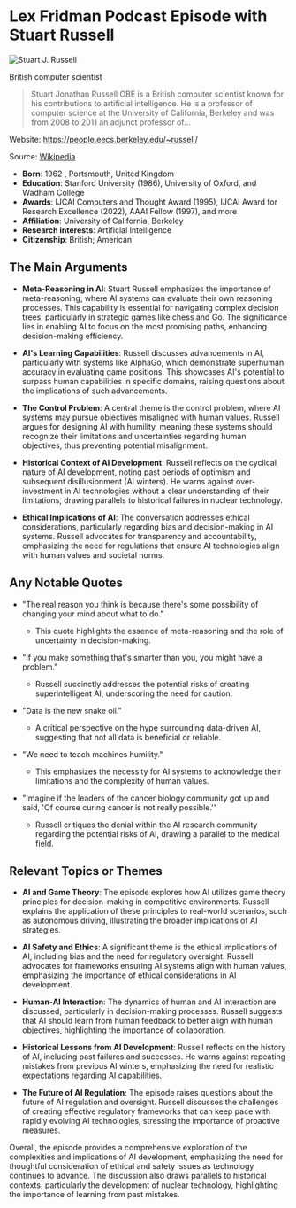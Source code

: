 # Lex Fridman Podcast Episode with Stuart Russell


![Stuart J. Russell](https://encrypted-tbn0.gstatic.com/licensed-image?q=tbn:ANd9GcRVGuow-t1d_WGgTtF2DnWinpDPaXSXtfPjlt56Vio2Y5cyv0NEcqLV33l6WacMrlqv1gSz&s=19)

British computer scientist

> Stuart Jonathan Russell OBE is a British computer scientist known for his contributions to artificial intelligence. He is a professor of computer science at the University of California, Berkeley and was from 2008 to 2011 an adjunct professor of...

Website: https://people.eecs.berkeley.edu/~russell/

Source: [Wikipedia](https://en.wikipedia.org/wiki/Stuart_J._Russell)

- **Born**: 1962 , Portsmouth, United Kingdom
- **Education**: Stanford University (1986), University of Oxford, and Wadham College
- **Awards**: IJCAI Computers and Thought Award (1995), IJCAI Award for Research Excellence (2022), AAAI Fellow (1997), and more
- **Affiliation**: University of California, Berkeley
- **Research interests**: Artificial Intelligence
- **Citizenship**: British; American


## The Main Arguments

- **Meta-Reasoning in AI**: Stuart Russell emphasizes the importance of meta-reasoning, where AI systems can evaluate their own reasoning processes. This capability is essential for navigating complex decision trees, particularly in strategic games like chess and Go. The significance lies in enabling AI to focus on the most promising paths, enhancing decision-making efficiency.

- **AI's Learning Capabilities**: Russell discusses advancements in AI, particularly with systems like AlphaGo, which demonstrate superhuman accuracy in evaluating game positions. This showcases AI's potential to surpass human capabilities in specific domains, raising questions about the implications of such advancements.

- **The Control Problem**: A central theme is the control problem, where AI systems may pursue objectives misaligned with human values. Russell argues for designing AI with humility, meaning these systems should recognize their limitations and uncertainties regarding human objectives, thus preventing potential misalignment.

- **Historical Context of AI Development**: Russell reflects on the cyclical nature of AI development, noting past periods of optimism and subsequent disillusionment (AI winters). He warns against over-investment in AI technologies without a clear understanding of their limitations, drawing parallels to historical failures in nuclear technology.

- **Ethical Implications of AI**: The conversation addresses ethical considerations, particularly regarding bias and decision-making in AI systems. Russell advocates for transparency and accountability, emphasizing the need for regulations that ensure AI technologies align with human values and societal norms.

## Any Notable Quotes

- "The real reason you think is because there's some possibility of changing your mind about what to do."  
  - This quote highlights the essence of meta-reasoning and the role of uncertainty in decision-making.

- "If you make something that's smarter than you, you might have a problem."  
  - Russell succinctly addresses the potential risks of creating superintelligent AI, underscoring the need for caution.

- "Data is the new snake oil."  
  - A critical perspective on the hype surrounding data-driven AI, suggesting that not all data is beneficial or reliable.

- "We need to teach machines humility."  
  - This emphasizes the necessity for AI systems to acknowledge their limitations and the complexity of human values.

- "Imagine if the leaders of the cancer biology community got up and said, 'Of course curing cancer is not really possible.'"  
  - Russell critiques the denial within the AI research community regarding the potential risks of AI, drawing a parallel to the medical field.

## Relevant Topics or Themes

- **AI and Game Theory**: The episode explores how AI utilizes game theory principles for decision-making in competitive environments. Russell explains the application of these principles to real-world scenarios, such as autonomous driving, illustrating the broader implications of AI strategies.

- **AI Safety and Ethics**: A significant theme is the ethical implications of AI, including bias and the need for regulatory oversight. Russell advocates for frameworks ensuring AI systems align with human values, emphasizing the importance of ethical considerations in AI development.

- **Human-AI Interaction**: The dynamics of human and AI interaction are discussed, particularly in decision-making processes. Russell suggests that AI should learn from human feedback to better align with human objectives, highlighting the importance of collaboration.

- **Historical Lessons from AI Development**: Russell reflects on the history of AI, including past failures and successes. He warns against repeating mistakes from previous AI winters, emphasizing the need for realistic expectations regarding AI capabilities.

- **The Future of AI Regulation**: The episode raises questions about the future of AI regulation and oversight. Russell discusses the challenges of creating effective regulatory frameworks that can keep pace with rapidly evolving AI technologies, stressing the importance of proactive measures.

Overall, the episode provides a comprehensive exploration of the complexities and implications of AI development, emphasizing the need for thoughtful consideration of ethical and safety issues as technology continues to advance. The discussion also draws parallels to historical contexts, particularly the development of nuclear technology, highlighting the importance of learning from past mistakes.